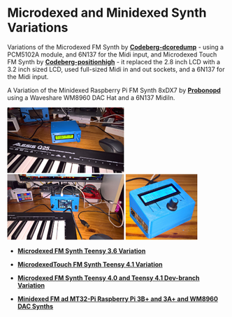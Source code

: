 # Microdexed and Minidexed Synth Variations

Variations of the Microdexed FM Synth by [**Codeberg-dcoredump**](https://codeberg.org/dcoredump/MicroDexed) - using a PCM5102A module, and 6N137 for the Midi input, and Microdexed Touch FM Synth by [**Codeberg-positionhigh**](https://codeberg.org/positionhigh/MicroDexed-touch) - it replaced the 2.8 inch LCD with a 3.2 inch sized LCD, used full-sized Midi in and out sockets, and a 6N137 for the Midi input.

A Variation of the Minidexed Raspberry Pi FM Synth 8xDX7 by [**Probonopd**](https://github.com/probonopd/MiniDexed) using a Waveshare WM8960 DAC Hat and a 6N137 MidiIn.
 
<p align="left">
<img src="images/md1.jpg" height="150" /> 
<img src="images/mdt1.jpg" height="150" /> 
<img src="images/minid12.jpg" height="150" />   
</p>

* [**Microdexed FM Synth Teensy 3.6 Variation**](Microdexed1)

* [**MicrodexedTouch FM Synth Teensy 4.1 Variation**](Microdexed2)

* [**Microdexed FM Synth Teensy 4.0 and Teensy 4.1 Dev-branch Variation**](Microdexed3)

* [**Minidexed FM ad MT32-Pi Raspberry Pi 3B+ and 3A+ and WM8960 DAC Synths**](Minidexed1)
